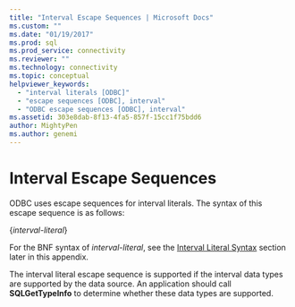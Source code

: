 ```yaml
---
title: "Interval Escape Sequences | Microsoft Docs"
ms.custom: ""
ms.date: "01/19/2017"
ms.prod: sql
ms.prod_service: connectivity
ms.reviewer: ""
ms.technology: connectivity
ms.topic: conceptual
helpviewer_keywords: 
  - "interval literals [ODBC]"
  - "escape sequences [ODBC], interval"
  - "ODBC escape sequences [ODBC], interval"
ms.assetid: 303e8dab-8f13-4fa5-857f-15cc1f75bdd6
author: MightyPen
ms.author: genemi
---
```

# Interval Escape Sequences
ODBC uses escape sequences for interval literals. The syntax of this escape sequence is as follows:  
  
 {*interval-literal*}  
  
 For the BNF syntax of *interval-literal*, see the [Interval Literal Syntax](../../../odbc/reference/appendixes/interval-literal-syntax.md) section later in this appendix.  
  
 The interval literal escape sequence is supported if the interval data types are supported by the data source. An application should call **SQLGetTypeInfo** to determine whether these data types are supported.
